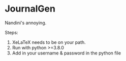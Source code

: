 # JournalGen
Nandini's annoying.

Steps:
  1. XeLaTeX needs to be on your path.
  2. Run with python >=3.8.0
  3. Add in your username & password in the python file

